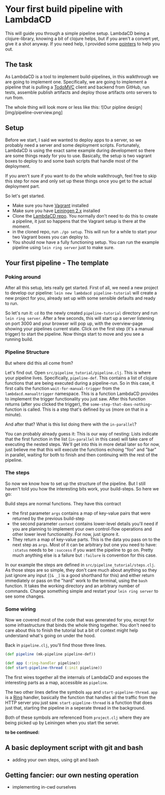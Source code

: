 # Your first build pipeline with LambdaCD

This will guide you through a simple pipeline setup.
LambdaCD being a clojure-library, knowing a bit of clojure helps, but if you aren't a convert yet, give it a shot anyway. If you need help, I provided some [pointers](basic-clojure.md) to help you out.

## The task

As LambdaCD is a tool to implement build-pipelines, in this walkthrough we are going to implement one. Specifically, we are going to implement a pipeline that is pulling a [TodoMVC](http://todomvc.com/) client and backend from GitHub, run tests, assemble publish artifacts and deploy those artifacts onto servers to run from.

The whole thing will look more or less like this:
![Our pipline design][img/pipeline-overview.png]

## Setup

Before we start, I said we wanted to deploy apps to a server, so we probably need a server and some deployment scripts. Fortunately, LambdaCD is using the exact same example during development so there are some things ready for you to use. Basically, the setup is two vagrant boxes to deploy to and some bash scripts that handle most of the deployment.

If you aren't sure if you want to do the whole walkthrough, feel free to skip this step for now and only set up these things once you get to the actual deployment part.

So let's get started.
* Make sure you have [Vagrant](http://www.vagrantup.com/downloads.html) installed
* Make sure you have [Leiningen 2.x](http://leiningen.org/#install) installed
* Clone the [LambdaCD repo](https://github.com/flosell/lambdacd). You normally don't need to do this to create a pipeline, it just so happens that the Vagrant setup is there at the moment.
* in the cloned repo, run `./go setup`. This will run for a while to start your two Vagrant boxes you can deploy to.
* You should now have a fully functioning setup. You can run the example pipeline using `lein ring server` just to make sure.


## Your first pipeline - The template

### Poking around

After all this setup, lets really get started. First of all, we need a new project to develop our pipeline: `lein new lambdacd pipeline-tutorial` will create a new project for you, already set up with some sensible defaults and ready to run.

So let's run it: `cd` ito the newly created `pipeline-tutorial` directory and run `lein ring server`. After a few seconds, this will start up a server listening on port 3000 and your browser will pop up, with the overview-page showing your pipelines current state. Click on the first step (it's a manual trigger) to start the pipeline. Now things start to move and you see a running build.

### Pipeline Structure

But where did this all come from?

Let's find out. Open `src/pipeline_tutorial/pipeline.clj`. This is where your pipeline lives. Specifically, `pipeline-def`. This contains a list of clojure functions that are being executed during a pipeline-run. So in this case, it first calls the function `wait-for-manual-trigger` from the `lambdacd.manualtrigger` namespace. This is a function LambdaCD provides to implement the trigger functionality you just saw. After this function returns (after you clicked the trigger), the `some-step-that-does-nothing`-function is called. This is a step that's defined by us (more on that in a minute).

And after that? What is this list doing there with the `in-parallel`?

You can probably already guess it: This is our way of nesting: Lists indicate that the first function in the list (`in-parallel` in this case) will take care of executing the nested steps. We'll get into this in more detail later so for now, just believe me that this will execute the functions echoing "foo" and "bar" in parallel, waiting for both to finish and then continuing with the rest of the pipeline.

### The steps

So now we know how to set up the structure of the pipeline. But I still haven't told you how the interesting bits work, your build-steps. So here we go:

Build steps are normal functions. They have this contract

* the first parameter `args` contains a map of key-value pairs that were returned by the previous build-step
* the second parameter `context` contains lower-level details you'll need if you are planning to implement your own control-flow operations and other lower level functionality. For now, just ignore it.
* They return a map of key-value parts. This is the data you pass on to the next step as `args`. Most of it can be arbitrary but one you need to have: `:status` needs to be `:success` if you want the pipeline to go on. Pretty much anything else is a failure but `:failure` is convention for this case.

In our example the steps are defined in `src/pipeline_tutorial/steps.clj`. As those steps are so simple, they don't care much about anything so they just ignore any input (`[& _]` is a good shorthand for this) and either return immediately or pass on the "hard" work to the terminal, using the `bash` function. It takes the working directory and an arbitrary number of commands. Change something simple and restart your `lein ring server` to see some changes.

### Some wiring

Now we covered most of the code that was generated for you, except for some infrastructure that binds the whole thing together. You don't need to care about this to finish the tutorial but a bit of context might help understand what's going on under the hood.

Back in `pipeline.clj`, you'll find those three lines.
```clojure
(def pipeline (mk-pipeline pipeline-def))

(def app (:ring-handler pipeline))
(def start-pipeline-thread (:init pipeline))
```
The first wires together all the internals of LambdaCD and exposes the interesting parts as a map, accessible as `pipeline`.

The two other lines define the symbols `app` and `start-pipeline-thread`. `app` is a [Ring](https://github.com/ring-clojure/ring) handler, basically the function that handles all the traffic from the HTTP server you just saw.
`start-pipeline-thread` is a function that does just that, starting the pipeline in a seperate thread in the background.

Both of these symbols are referenced from `project.clj` where they are being picked up by Leiningen when you start the server.

**to be continued:**

## A basic deployment script with git and bash

* adding your own steps, using git and bash

## Getting fancier: our own nesting operation

* implementing in-cwd ourselves
